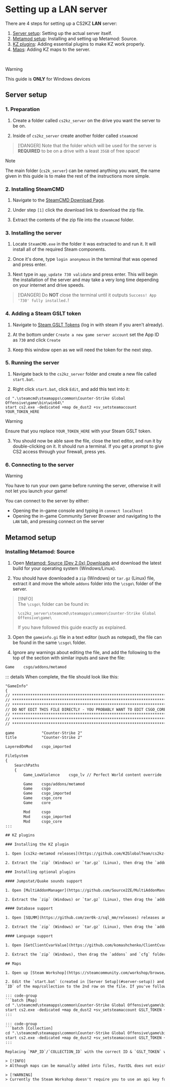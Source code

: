 # Setting up a LAN server

There are 4 steps for setting up a CS2KZ **LAN** server:

1. [Server setup](#server-setup): Setting up the actual server itself.
2. [Metamod setup](#metamod-setup): Installing and setting up Metamod: Source.
3. [KZ plugins](#kz-plugins): Adding essential plugins to make KZ work properly.
4. [Maps](#adding-maps): Adding KZ maps to the server.

<br>

> [!WARNING]
> This guide is **ONLY** for Windows devices

## Server setup

### 1. Preparation

1. Create a folder called `cs2kz_server` on the drive you want the server to be on.

2. Inside of `cs2kz_server` create another folder called `steamcmd`

>[!DANGER]
> Note that the folder which will be used for the server is **REQUIRED** to be on a drive with a least
> `35GB` of free space!

>[!NOTE]
> The main folder (`cs2k_server`) can be named anything you want, the name given in this guide is to make the rest of the
> instructions more simple.

### 2. Installing SteamCMD

1. Navigate to the [SteamCMD Download Page](https://developer.valvesoftware.com/wiki/SteamCMD#Downloading_SteamCMD).

2. Under step `[1]` click the download link to download the zip file.

3. Extract the contents of the zip file into the `steamcmd` folder.



### 3. Installing the server

1. Locate `SteamCMD.exe` in the folder it was extracted to and run it. It will install all of the required Steam components.

2. Once it's done, type `login anonymous` in the terminal that was opened and press enter.

3. Next type in `app_update 730 validate` and press enter. This will begin the installation of the server and may take a very long time depending on your internet and drive speeds.

>[!DANGER]
> Do **NOT** close the terminal until it outputs `Success! App '730' fully installed.`!

### 4. Adding a Steam GSLT token

1. Navigate to [Steam GSLT Tokens](https://steamcommunity.com/dev/managegameservers) (log in with steam if you aren't already).

2. At the bottom under `Create a new game server account` set the App ID as `730` and click `Create`

3. Keep this window open as we will need the token for the next step.

### 5. Running the server

1. Navigate back to the `cs2kz_server` folder and create a new file called `start.bat`.

2. Right click `start.bat`, click `Edit`, and add this text into it:

```batch
cd ".\steamcmd\steamapps\common\Counter-Strike Global Offensive\game\bin\win64\"
start cs2.exe -dedicated +map de_dust2 +sv_setsteamaccount YOUR_TOKEN_HERE
```
> [!WARNING]
> Ensure that you replace `YOUR_TOKEN_HERE` with your Steam GSLT token.

3. You should now be able save the file, close the text editor, and run it by double-clicking on it. It should run a terminal.
If you get a prompt to give CS2 access through your firewall, press yes.

### 6. Connecting to the server

> [!WARNING]
> You have to run your own game before running the server, otherwise it will not let you launch your game!

You can connect to the server by either:
- Opening the in-game console and typing in `connect localhost`
- Opening the in-game Community Server Browser and navigating to the `LAN` tab, and pressing connect on the server

## Metamod setup

### Installing Metamod: Source

1. Open [Metamod: Source (Dev 2.0x) Downloads](https://www.sourcemm.net/downloads.php/?branch=master) and download the
latest build for your operating system (Windows/Linux).

2. You should have downloaded a `zip` (Windows) or `tar.gz` (Linux) file, extract it and move the whole `addons` folder into 
the `\csgo\` folder of the server.

> [!INFO]  
> The `\csgo\` folder can be found in:
> ```FilePath
> \cs2kz_server\steamcmd\steamapps\common\Counter-Strike Global Offensive\game\
>```
> If you have followed this guide exactly as explained.

3. Open the `gameinfo.gi` file in a text editor (such as notepad), the file can be found in the same `\csgo\` folder.

4. Ignore any warnings about editing the file, and add the following to the top of the section with similar inputs and save the file:  
```txt
Game    csgo/addons/metamod
```

::: details When complete, the file should look like this:
```txt
"GameInfo"
{
// ********************************************************************************
// ********************************************************************************
// ********************************************************************************
// DO NOT EDIT THIS FILE DIRECTLY - YOU PROBABLY WANT TO EDIT CSGO_CORE/GAMEINFO.GI
// ********************************************************************************
// ********************************************************************************
// ********************************************************************************

game            "Counter-Strike 2"
title           "Counter-Strike 2"

LayeredOnMod    csgo_imported

FileSystem
{
    SearchPaths
    {
        Game_LowViolence    csgo_lv // Perfect World content override

        Game    csgo/addons/metamod
        Game    csgo
        Game    csgo_imported
        Game    csgo_core
        Game    core

        Mod     csgo
        Mod     csgo_imported
        Mod     csgo_core
:::  

## KZ plugins

### Installing the KZ plugin

1. Open [cs2kz-metamod releases](https://github.com/KZGlobalTeam/cs2kz-metamod/releases) and download the latest `(pre-) release` for your operating system.

2. Extract the `zip` (Windows) or `tar.gz` (Linux), then drag the `addons` and `cfg` folders into the `\csgo\` folder (The same folder used in the [Metamod setup](#metamod-setup) step).

### Installing optional plugins

#### Jumpstat/Quake sounds support

1. Open [MultiAddonManager](https://github.com/Source2ZE/MultiAddonManager/releases) releases and download the latest release for your operating system (Windows/Linux).

2. Extract the `zip` (Windows) or `tar.gz` (Linux), then drag the `addons` and `cfg` folders into the `\csgo\` folder.

#### Database support

1. Open [SQLMM](https://github.com/zer0k-z/sql_mm/releases) releases and download the latest release for your operating system (Windows/Linux).

2. Extract the `zip` (Windows) or `tar.gz` (Linux), then drag the `addons` and `cfg` folders into the `\csgo\` folder.

#### Language support

1. Open [GetClientCvarValue](https://github.com/komashchenko/ClientCvarValue/releases) releases and download the latest release for your operating system (Windows/Linux).

2. Extract the `zip` (Windows), then drag the `addons` and `cfg` folders into the `\csgo\` folder.

## Maps

1. Open up [Steam Workshop](https://steamcommunity.com/workshop/browse/?appid=730&searchtext=kz_) and look for a map or collection of maps

2. Edit the `start.bat` (created in [Server Setup](#server-setup)) and add either `+host_workshop_map` or `+host_workshop_collection` command along with the
`ID` of the map/collection to the 2nd row on the file. If you've followed this guide exactly as instructed it should look something like this:

::: code-group  
```batch [Map]
cd ".\steamcmd\steamapps\common\Counter-Strike Global Offensive\game\bin\win64"
start cs2.exe -dedicated +map de_dust2 +sv_setsteamaccount GSLT_TOKEN +host_workshop_map MAP_ID
:::

::: code-group
```batch [Collection]  
cd ".\steamcmd\steamapps\common\Counter-Strike Global Offensive\game\bin\win64\"  
start cs2.exe -dedicated +map de_dust2 +sv_setsteamaccount GSLT_TOKEN +host_workshop_collection COLLECTION_ID  
:::

Replacing `MAP_ID`/`COLLECTION_ID` with the correct ID & `GSLT_TOKEN` with your token.

> [!INFO]
> Although maps can be manually added into files, FastDL does not exist for CS2, so using Steam Workshop instead is recommended.

> [!WARNING]
> Currently the Steam Workshop doesn't require you to use an api key for CS2 maps, but this could change in the future.
